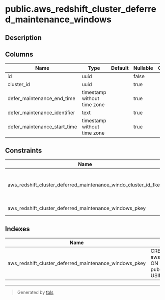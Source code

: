 # public.aws_redshift_cluster_deferred_maintenance_windows

## Description

## Columns

| Name | Type | Default | Nullable | Children | Parents | Comment |
| ---- | ---- | ------- | -------- | -------- | ------- | ------- |
| id | uuid |  | false |  |  |  |
| cluster_id | uuid |  | true |  | [public.aws_redshift_clusters](public.aws_redshift_clusters.md) |  |
| defer_maintenance_end_time | timestamp without time zone |  | true |  |  |  |
| defer_maintenance_identifier | text |  | true |  |  |  |
| defer_maintenance_start_time | timestamp without time zone |  | true |  |  |  |

## Constraints

| Name | Type | Definition |
| ---- | ---- | ---------- |
| aws_redshift_cluster_deferred_maintenance_windo_cluster_id_fkey | FOREIGN KEY | FOREIGN KEY (cluster_id) REFERENCES aws_redshift_clusters(id) ON DELETE CASCADE |
| aws_redshift_cluster_deferred_maintenance_windows_pkey | PRIMARY KEY | PRIMARY KEY (id) |

## Indexes

| Name | Definition |
| ---- | ---------- |
| aws_redshift_cluster_deferred_maintenance_windows_pkey | CREATE UNIQUE INDEX aws_redshift_cluster_deferred_maintenance_windows_pkey ON public.aws_redshift_cluster_deferred_maintenance_windows USING btree (id) |

---

> Generated by [tbls](https://github.com/k1LoW/tbls)
